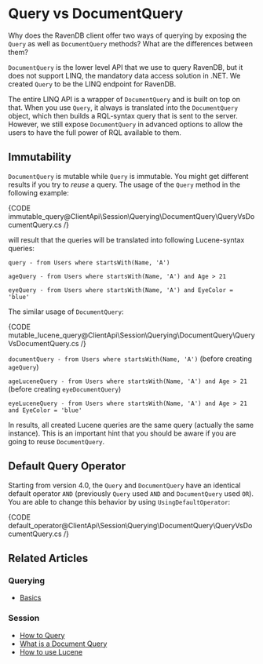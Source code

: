 # Query vs DocumentQuery

Why does the RavenDB client offer two ways of querying by exposing the `Query` as well as `DocumentQuery` methods? What are the differences between them?

`DocumentQuery` is the lower level API that we use to query RavenDB, but it does not support LINQ, the mandatory data access solution in .NET. We created `Query` to be the LINQ endpoint for RavenDB. 

The entire LINQ API is a wrapper of `DocumentQuery` and is built on top on that. 
When you use `Query`, it always is translated into the `DocumentQuery` object, which then builds a RQL-syntax query that is sent to the server.
However, we still expose `DocumentQuery` in advanced options to allow the users to have the full power of RQL available to them. 

## Immutability

`DocumentQuery` is mutable while `Query` is immutable. You might get different results if you try to *reuse* a query. The usage of the `Query` method in the following example:

{CODE immutable_query@ClientApi\Session\Querying\DocumentQuery\QueryVsDocumentQuery.cs /}

will result that the queries will be translated into following Lucene-syntax queries:

`query - from Users where startsWith(Name, 'A')`

`ageQuery - from Users where startsWith(Name, 'A') and Age > 21`

`eyeQuery - from Users where startsWith(Name, 'A') and EyeColor = 'blue'`

The similar usage of `DocumentQuery`:

{CODE mutable_lucene_query@ClientApi\Session\Querying\DocumentQuery\QueryVsDocumentQuery.cs /}

`documentQuery - from Users where startsWith(Name, 'A')` (before creating `ageQuery`)

`ageLuceneQuery - from Users where startsWith(Name, 'A') and Age > 21` (before creating `eyeDocumentQuery`)

`eyeLuceneQuery - from Users where startsWith(Name, 'A') and Age > 21 and EyeColor = 'blue'`

In results, all created Lucene queries are the same query (actually the same instance). This is an important hint that you should be aware if you are going to reuse `DocumentQuery`.

## Default Query Operator

Starting from version 4.0, the `Query` and `DocumentQuery` have an identical default operator `AND` (previously `Query` used `AND` and `DocumentQuery` used `OR`). You are able to change this behavior by using `UsingDefaultOperator`:
        
{CODE default_operator@ClientApi\Session\Querying\DocumentQuery\QueryVsDocumentQuery.cs /}

## Related Articles

### Querying

- [Basics](../../../../indexes/querying/basics)

### Session 

- [How to Query](../../../../client-api/session/querying/how-to-query)
- [What is a Document Query](../../../../client-api/session/querying/document-query/what-is-document-query)
- [How to use Lucene](../../../../client-api/session/querying/document-query/how-to-use-lucene)
